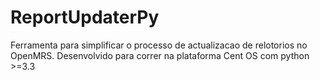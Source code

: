 # ReportUpdaterPy
Ferramenta para simplificar o processo de actualizacao de relotorios no OpenMRS. Desenvolvido para correr na plataforma Cent OS
com python >=3.3
